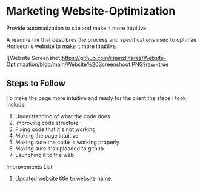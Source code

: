 # Marketing Website-Optimization

Provide automatization to site and make it more intuitive

A readme file that descibres the process and specifications used to optimze Horiseon's website to make it more intuitive. 

![Website Screenshot]https://github.com/rsainzlinarez/Website-Optimization/blob/main/Website%20Screenshoot.PNG?raw=true

## Steps to Follow
To make the page more intuitive and ready for the client the steps I took include:
1. Understanding of what the code does
2. Improving code structure
3. Fixing code that it's not working
4. Making the page intuitive
5. Making sure the code is working properly
6. Making sure it's uploaded to github
7. Launching it to the web

Improvements List
1. Updated website title to website name.
